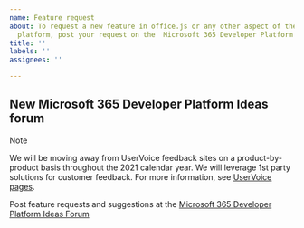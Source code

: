 ```yaml
---
name: Feature request
about: To request a new feature in office.js or any other aspect of the Office developer
  platform, post your request on the  Microsoft 365 Developer Platform Ideas Forum
title: ''
labels: ''
assignees: ''

---
```


## New Microsoft 365 Developer Platform Ideas forum

> [!NOTE]
> We will be moving away from UserVoice feedback sites on a product-by-product basis throughout the 2021 calendar year. We will leverage 1st party solutions for customer feedback. For more information, see [UserVoice pages](https://support.microsoft.com/topic/uservoice-pages-430e1a78-e016-472a-a10f-dc2a3df3450a).

Post feature requests and suggestions at the [Microsoft 365 Developer Platform Ideas Forum](https://techcommunity.microsoft.com/t5/microsoft-365-developer-platform/idb-p/Microsoft365DeveloperPlatform)

